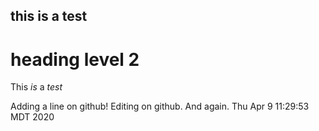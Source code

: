 this is a test
--------------

heading level 2
===============

This *is* a _test_

Adding a line on github!
Editing on github. And again.
Thu Apr  9 11:29:53 MDT 2020

